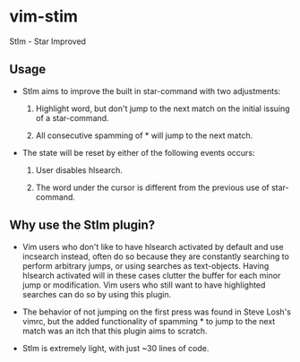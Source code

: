 vim-stim
=======

StIm - Star Improved

## Usage

* StIm aims to improve the built in star-command with two adjustments:

    1. Highlight word, but don't jump to the next match on the initial issuing of a star-command.

    2. All consecutive spamming of * will jump to the next match.

* The state will be reset by either of the following events occurs:

    1. User disables hlsearch.

    2. The word under the cursor is different from the previous use of star-command.

## Why use the StIm plugin?

* Vim users who don't like to have hlsearch activated by default and use
incsearch instead, often do so because they are constantly searching
to perform arbitrary jumps, or using searches as text-objects. Having
hlsearch activated will in these cases clutter the buffer for each minor
jump or modification. Vim users who still want to have highlighted
searches can do so by using this plugin.

* The behavior of not jumping on the first press was found in Steve Losh's
vimrc, but the added functionality of spamming * to jump to the next match
was an itch that this plugin aims to scratch.

* StIm is extremely light, with just ~30 lines of code.

